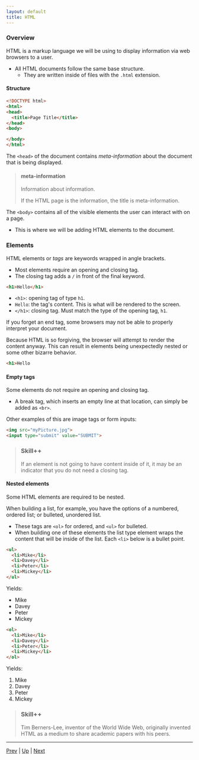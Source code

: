 ```yaml
---
layout: default
title: HTML
---
```


### Overview
HTML is a markup language we will be using to display information via web browsers to a user.
* All HTML documents follow the same base structure.
  * They are written inside of files with the `.html` extension.

#### Structure
```HTML
<!DOCTYPE html>
<html>
<head>
  <title>Page Title</title>
</head>
<body>

</body>
</html>
```

The `<head>` of the document contains _meta-information_ about the document that is being displayed.

> #### meta-information
> Information about information.
>
> If the HTML page is the information, the title is meta-information.

The `<body>` contains all of the visible elements the user can interact with on a page.
* This is where we will be adding HTML elements to the document.


### Elements
HTML elements or _tags_ are keywords wrapped in angle brackets.
* Most elements require an opening and closing tag.
* The closing tag adds a `/` in front of the final keyword.

```html
<h1>Hello</h1>
```

* `<h1>`: opening tag of type `h1`.
* `Hello`: the tag's content. This is what will be rendered to the screen.
* `</h1>`: closing tag. Must match the type of the opening tag, `h1`.

If you forget an end tag, some browsers may not be able to properly interpret your document.

Because HTML is so forgiving, the browser will attempt to render the content anyway. This can result in elements being unexpectedly nested or some other bizarre behavior.
```html
<h1>Hello
```

#### Empty tags
Some elements do not require an opening and closing tag.
* A break tag, which inserts an empty line at that location, can simply be added as `<br>`.

Other examples of this are image tags or form inputs:
```html
<img src="myPicture.jpg">
<input type="submit" value="SUBMIT">
```

> ### Skill++
> If an element is not going to have content inside of it, it may be an indicator that you do not need a closing tag.

#### Nested elements
Some HTML elements are required to be nested.

When building a list, for example, you have the options of a numbered, ordered list; or bulleted, unordered list.
* These tags are `<ol>` for ordered, and `<ul>` for bulleted.
* When building one of these elements the list type element wraps the content that will be inside of the list. Each `<li>` below is a bullet point.

```html
<ul>
  <li>Mike</li>
  <li>Davey</li>
  <li>Peter</li>  
  <li>Mickey</li>
</ul>
```
Yields:
* Mike
* Davey
* Peter
* Mickey

```html
<ol>
  <li>Mike</li>
  <li>Davey</li>
  <li>Peter</li>  
  <li>Mickey</li>
</ol>
```

Yields:  
1. Mike  
2. Davey  
3. Peter  
4. Mickey

> ### Skill++
> Tim Berners-Lee, inventor of the World Wide Web, originally invented HTML as a medium to share academic papers with his peers.

<hr>

[Prev](README.md) | [Up](README.md) | [Next](htmlHelloWorld.md)

